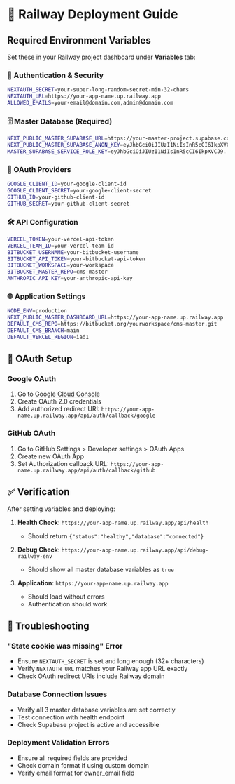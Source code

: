 # 🚀 Railway Deployment Guide

## Required Environment Variables

Set these in your Railway project dashboard under **Variables** tab:

### 🔐 Authentication & Security
```bash
NEXTAUTH_SECRET=your-super-long-random-secret-min-32-chars
NEXTAUTH_URL=https://your-app-name.up.railway.app
ALLOWED_EMAILS=your-email@domain.com,admin@domain.com
```

### 🗄️ Master Database (Required)
```bash
NEXT_PUBLIC_MASTER_SUPABASE_URL=https://your-master-project.supabase.co
NEXT_PUBLIC_MASTER_SUPABASE_ANON_KEY=eyJhbGciOiJIUzI1NiIsInR5cCI6IkpXVCJ9...
MASTER_SUPABASE_SERVICE_ROLE_KEY=eyJhbGciOiJIUzI1NiIsInR5cCI6IkpXVCJ9...
```

### 🔑 OAuth Providers
```bash
GOOGLE_CLIENT_ID=your-google-client-id
GOOGLE_CLIENT_SECRET=your-google-client-secret
GITHUB_ID=your-github-client-id
GITHUB_SECRET=your-github-client-secret
```

### 🛠️ API Configuration
```bash
VERCEL_TOKEN=your-vercel-api-token
VERCEL_TEAM_ID=your-vercel-team-id
BITBUCKET_USERNAME=your-bitbucket-username
BITBUCKET_API_TOKEN=your-bitbucket-api-token
BITBUCKET_WORKSPACE=your-workspace
BITBUCKET_MASTER_REPO=cms-master
ANTHROPIC_API_KEY=your-anthropic-api-key
```

### 🌐 Application Settings
```bash
NODE_ENV=production
NEXT_PUBLIC_MASTER_DASHBOARD_URL=https://your-app-name.up.railway.app
DEFAULT_CMS_REPO=https://bitbucket.org/yourworkspace/cms-master.git
DEFAULT_CMS_BRANCH=main
DEFAULT_VERCEL_REGION=iad1
```

## 🔧 OAuth Setup

### Google OAuth
1. Go to [Google Cloud Console](https://console.cloud.google.com/)
2. Create OAuth 2.0 credentials
3. Add authorized redirect URI: `https://your-app-name.up.railway.app/api/auth/callback/google`

### GitHub OAuth
1. Go to GitHub Settings > Developer settings > OAuth Apps
2. Create new OAuth App
3. Set Authorization callback URL: `https://your-app-name.up.railway.app/api/auth/callback/github`

## ✅ Verification

After setting variables and deploying:

1. **Health Check**: `https://your-app-name.up.railway.app/api/health`
   - Should return `{"status":"healthy","database":"connected"}`

2. **Debug Check**: `https://your-app-name.up.railway.app/api/debug-railway-env`
   - Should show all master database variables as `true`

3. **Application**: `https://your-app-name.up.railway.app`
   - Should load without errors
   - Authentication should work

## 🚨 Troubleshooting

### "State cookie was missing" Error
- Ensure `NEXTAUTH_SECRET` is set and long enough (32+ characters)
- Verify `NEXTAUTH_URL` matches your Railway app URL exactly
- Check OAuth redirect URIs include Railway domain

### Database Connection Issues
- Verify all 3 master database variables are set correctly
- Test connection with health endpoint
- Check Supabase project is active and accessible

### Deployment Validation Errors
- Ensure all required fields are provided
- Check domain format if using custom domain
- Verify email format for owner_email field

